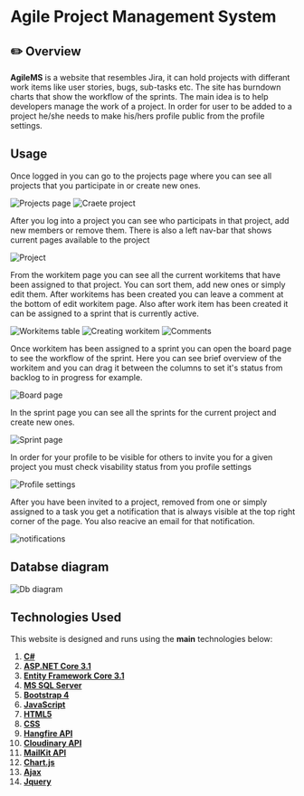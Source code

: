 # Agile Project Management System 

## :pencil2: Overview

**AgileMS** is a website that resembles Jira, it can hold projects with differant work items like user stories, bugs, sub-tasks etc. The site has burndown charts that show the workflow of the sprints. The main idea is to help developers manage the work of a project. In order for user to be added to a project he/she needs to make his/hers profile public from the profile settings.

## Usage
Once logged in you can go to the projects page where you can see all projects that you participate in or create new ones.

![Projects page](https://github.com/IvanDichev/AgileProjectManagementSystem/blob/main/images/Screenshot%202021-06-08%20at%2022-45-19%20List%20all%20projects%20-%20Web.png)
![Craete project](https://github.com/IvanDichev/AgileProjectManagementSystem/blob/main/images/Screenshot%202021-06-08%20at%2022-45-28%20List%20all%20projects%20-%20Web.png)

After you log into a project you can see who participats in that project, add new members or remove them. There is also a left nav-bar that shows current pages available to the project

![Project](https://github.com/IvanDichev/AgileProjectManagementSystem/blob/main/images/Screenshot%202021-06-08%20at%2022-45-38%20Project%20-%20Web.png)

From the workitem page you can see all the current workitems that have been assigned to that project. You can sort them, add new ones or simply edit them. After workitems has been created you can leave a comment at the bottom of edit workitem page. Also after work item has been created it can be assigned to a sprint that is currently active.

![Workitems table](https://github.com/IvanDichev/AgileProjectManagementSystem/blob/main/images/Screenshot%202021-06-08%20at%2022-47-27%20Wrok%20items%20overview%20-%20Web.png)
![Creating workitem](https://github.com/IvanDichev/AgileProjectManagementSystem/blob/main/images/Screenshot%202021-06-08%20at%2022-47-38%20Create%20-%20Web.png)
![Comments](https://github.com/IvanDichev/AgileProjectManagementSystem/blob/main/images/Screenshot%202021-06-09%20at%2013-40-19%20Wrok%20items%20Details%20-%20Web.png)

Once workitem has been assigned to a sprint you can open the board page to see the workflow of the sprint. Here you can see brief overview of the workitem and you can drag it between the columns to set it's status from backlog to in progress for example.

![Board page](https://github.com/IvanDichev/AgileProjectManagementSystem/blob/main/images/Screenshot%202021-06-08%20at%2022-52-35%20Board%20-%20Web.png)

In the sprint page you can see all the sprints for the current project and create new ones.

![Sprint page](https://github.com/IvanDichev/AgileProjectManagementSystem/blob/main/images/Screenshot%202021-06-09%20at%2013-34-46%20Sprints%20overview%20-%20Web.png)

In order for your profile to be visible for others to invite you for a given project you must check visability status from you profile settings 

![Profile settings](https://github.com/IvanDichev/AgileProjectManagementSystem/blob/main/images/Screenshot%202021-06-09%20at%2012-45-21%20Profile%20-%20Web.png)

After you have been invited to a project, removed from one or simply assigned to a task you get a notification that is always visible at the top right corner of the page. You also reacive an email for that notification.

![notifications](https://github.com/IvanDichev/AgileProjectManagementSystem/blob/main/images/Screenshot%202021-06-08%20at%2022-34-17%20Home%20Page%20-%20Web.png)

## Databse diagram

![Db diagram](https://github.com/IvanDichev/AgileProjectManagementSystem/blob/main/images/AgileMSDbDiagram.png)


## **Technologies Used**

This website is designed and runs using the **main** technologies below:

   1) **[C#](https://en.wikipedia.org/wiki/C_Sharp_(programming_language))**
   2) **[ASP.NET Core 3.1](https://en.wikipedia.org/wiki/ASP.NET_Core)**
   3) **[Entity Framework Core 3.1](https://en.wikipedia.org/wiki/Entity_Framework?wprov=srpw1_0)**
   4) **[MS SQL Server](https://en.wikipedia.org/wiki/Microsoft_SQL_Server)**
   5) **[Bootstrap 4](https://getbootstrap.com/docs/4.0/getting-started/introduction/)**
   6) **[JavaScript](https://en.wikipedia.org/wiki/JavaScript)**
   7) **[HTML5](https://en.wikipedia.org/wiki/HTML)**
   8) **[CSS](https://www.w3schools.com/css/css_intro.asp)**
   9) **[Hangfire API](https://api.hangfire.io/html/R_Project_Hangfire_Api.htm)**
   10) **[Cloudinary API](https://cloudinary.com/documentation/image_upload_api_reference)**
   11) **[MailKit API](https://github.com/jstedfast/MailKit)**
   10) **[Chart.js](https://www.chartjs.org/samples/latest/)**
   10) **[Ajax](https://en.wikipedia.org/wiki/Ajax_(programming))**
   10) **[Jquery](https://jquery.com/)**
